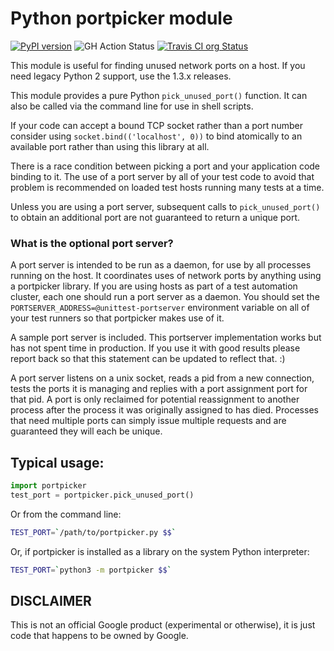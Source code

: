 # Python portpicker module

[![PyPI version](https://badge.fury.io/py/portpicker.svg)](https://badge.fury.io/py/portpicker)
![GH Action Status](https://github.com/github/docs/actions/workflows/main.yml/badge.svg)
[![Travis CI org Status](https://travis-ci.org/google/python_portpicker.svg?branch=master)](https://travis-ci.org/google/python_portpicker)

This module is useful for finding unused network ports on a host. If you need
legacy Python 2 support, use the 1.3.x releases.

This module provides a pure Python `pick_unused_port()` function. It can also be
called via the command line for use in shell scripts.

If your code can accept a bound TCP socket rather than a port number consider
using `socket.bind(('localhost', 0))` to bind atomically to an available port
rather than using this library at all.

There is a race condition between picking a port and your application code
binding to it. The use of a port server by all of your test code to avoid that
problem is recommended on loaded test hosts running many tests at a time.

Unless you are using a port server, subsequent calls to `pick_unused_port()` to
obtain an additional port are not guaranteed to return a unique port.

### What is the optional port server?

A port server is intended to be run as a daemon, for use by all processes
running on the host. It coordinates uses of network ports by anything using a
portpicker library. If you are using hosts as part of a test automation cluster,
each one should run a port server as a daemon. You should set the
`PORTSERVER_ADDRESS=@unittest-portserver` environment variable on all of your
test runners so that portpicker makes use of it.

A sample port server is included. This portserver implementation works but has
not spent time in production. If you use it with good results please report back
so that this statement can be updated to reflect that. :)

A port server listens on a unix socket, reads a pid from a new connection, tests
the ports it is managing and replies with a port assignment port for that pid. A
port is only reclaimed for potential reassignment to another process after the
process it was originally assigned to has died. Processes that need multiple
ports can simply issue multiple requests and are guaranteed they will each be
unique.

## Typical usage:

```python
import portpicker
test_port = portpicker.pick_unused_port()
```

Or from the command line:

```bash
TEST_PORT=`/path/to/portpicker.py $$`
```

Or, if portpicker is installed as a library on the system Python interpreter:

```bash
TEST_PORT=`python3 -m portpicker $$`
```

## DISCLAIMER

This is not an official Google product (experimental or otherwise), it is just
code that happens to be owned by Google.
